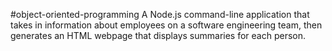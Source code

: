 #object-oriented-programming
A Node.js command-line application that takes in information about employees on a software engineering team, then generates an HTML webpage that displays summaries for each person.
